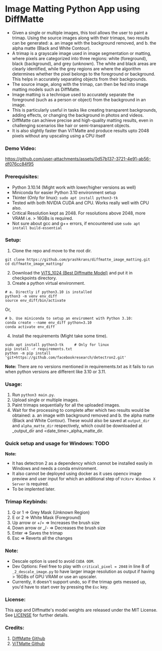 # Image Matting Python App using DiffMatte
- Given a single or multiple images, this tool allows the user to paint a trimap. Using the source images along with their trimaps, two results can be generated:
a. an image with the background removed, and
b. the alpha matte (Black and White Contour).
- A trimap is a grayscale image used in image segmentation or matting, where pixels are categorized into three regions: white (foreground), black (background), and grey (unknown). The white and black areas are clearly identified, while the grey regions are where the algorithm determines whether the pixel belongs to the foreground or background. This helps in accurately separating objects from their backgrounds.
- The source image, along with the trimap, can then be fed into image matting models such as DiffMatte.
- Image matting is a technique used to accurately separate the foreground (such as a person or object) from the background in an image.
- This is particularly useful in tasks like creating transparent backgrounds, adding effects, or changing the background in photos and videos.
- DiffMatte can achieve precise and high-quality matting results, even in challenging scenarios like hair or semi-transparent objects.
- It is also slightly faster than ViTMatte and produce results upto 2048 pixels without any upscaling using a CPU itself

### Demo Video:
https://github.com/user-attachments/assets/0d57b137-3721-4e91-ab56-df076cc84f95

### Prerequisites:
- Python 3.10.14 (Might work with lower/higher versions as well)
- Miniconda for easier Python 3.10 environment setup
- Tkinter (Only for linux): `sudo apt install python3-tk`
- Tested with both NVIDIA CUDA and CPU. Works really well with CPU also. 
- Critical Resolution kept as 2048. For resolutions above 2048, more VRAM i.e. > 16GBs is required.
- Not sure about gcc and g++ errors, if encountered use `sudo apt install build-essential`

### Setup:
1. Clone the repo and move to the root dir.
```commandline
git clone https://github.com/prashkrans/diffmatte_image_matting.git
cd diffmatte_image_matting/
```
2. Download the [ViTS_1024 (Best Diffmatte Model)](https://drive.google.com/file/d/1NIn-tKtW3zhi2vK3OgOTiiHrOIXuHIZo/view?usp=drive_link)
and put it in checkpoints directory.
3. Create a python virtual environment.  

```
# a. Directly if python3.10 is installed
python3 -m venv env_diff
source env_diff/bin/activate
```
Or,

```
# b. Use miniconda to setup an enviroment with Python 3.10:
conda create --name env_diff python=3.10
conda activate env_diff
```
4. Install the requirements (Might take some time).   
```
sudo apt install python3-tk     # Only for linux
pip install -r requirements.txt
python -m pip install 'git+https://github.com/facebookresearch/detectron2.git'
```
**Note:** There are no versions mentioned in requirements.txt as it fails to run when python versions are different like 3.10 or 3.11. 

### Usage:
1. Run `python3 main.py`.
2. Upload single or multiple images.
3. Paint trimaps sequentially for all the uploaded images.
4. Wait for the processing to complete after which two results would be obtained: a. an image with background removed and b. the alpha matte (Black and White Contour). These would also be saved at `output_dir` and `alpha_matte_dir` respectively, which could be downloaded at <date-time>_output_dir and <date_time>_alpha_matte_dir.

### Quick setup and usage for Windows: TODO 
**Note:**
- It has detectron 2 as a dependency which cannot be installed easily in Windows and needs a conda environment. 
- It also cannot be deployed using docker as it uses opencv image preview and user input for which an additional step of `VcXsrv Windows X Server` is required. 
- To be implented later.

### Trimap Keybinds:
1. Q or 1 => Grey Mask (Unknown Region)
2. E or 2 => White Mask (Foreground)
3. Up arrow or +/= => Increases the brush size
4. Down arrow or _/- => Decreases the brush size
5. Enter => Saves the trimap
6. Esc => Reverts all the changes

### Note:
- Descale option is used to avoid `CUDA OOM`.
- Dev Options: Feel free to play with `critical_pixel = 2048` in line 8 of `_2_descale_image.py` to have larger image resolution as output if having > 16GBs of GPU VRAM or use an upscaler.
- Currently, it doesn't support undo, so if the trimap gets messed up, you'd have to start over by pressing the `Esc` key.

### License:
This app and Diffmatte's model weights are released under the MIT License. See [LICENSE](LICENSE) for further details.

### Credits:
1. [DiffMatte Github](https://github.com/YihanHu-2022/DiffMatte)
2. [ViTMatte Github](https://github.com/hustvl/ViTMatte)


